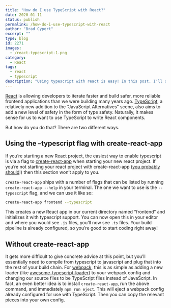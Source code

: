 ```yaml
---
title: "How do I use TypeScript with React?"
date: 2020-01-11
status: publish
permalink: /how-do-i-use-typescript-with-react
author: "Brad Cypert"
excerpt: ""
type: blog
id: 2271
images:
  - /react-typescript-1.png
category:
  - React
tags:
  - react
  - typescript
description: "Using typescript with react is easy! In this post, I'll show you how."
---
```


[React](https://reactjs.org/) is allowing developers to iterate faster and build safer, more reliable frontend applications than we were building many years ago. [TypeScript](https://www.typescriptlang.org/), a relatively new addition to the “JavaScript Alternatives” scene, also aims to add a new level of safety in the form of type safety. Naturally, it makes sense for us to want to use TypeScript to write React components.

But how do you do that? There are two different ways.

## Using the –typescript flag with create-react-app

If you’re starting a new React project, the easiest way to enable typescript is via a flag to [create-react-app](https://github.com/facebook/create-react-app) when starting your new react project. If you’re not starting your react project with create-react-app ([you probably should](https://reactjs.org/docs/create-a-new-react-app.html#recommended-toolchains)!) then this section won’t apply to you.

`create-react-app` ships with a number of flags that can be listed by running `create-react-app --help` in your terminal. The one we want to use is the `--typescript` flag, and we can use it like so:

```bash
create-react-app frontend --typescript
```

This creates a new React app in our current directory named “frontend” and initializes it with typescript support. You can now open this in your editor and where you would see `.js` files, you’ll now see `.ts` files. Your build pipeline is already configured, so you’re good to start coding right away!

## Without create-react-app

It gets more difficult to give concrete advice at this point, but you’ll essentially need to compile from typescript to javascript and plug that into the rest of your build chain. For [webpack](https://webpack.js.org/), this is as simple as adding a new loader (like [awesome-typescript-loader](https://www.npmjs.com/package/awesome-typescript-loader/v/3.0.3)) to your webpack config and changing our source files to be TypeScript files instead of JavaScript. In fact, an even better idea is to install `create-react-app`, run the above command, and immediately `npm run eject`. This will eject a webpack config already configured for use with TypeScript. Then you can copy the relevant pieces into your own config.
